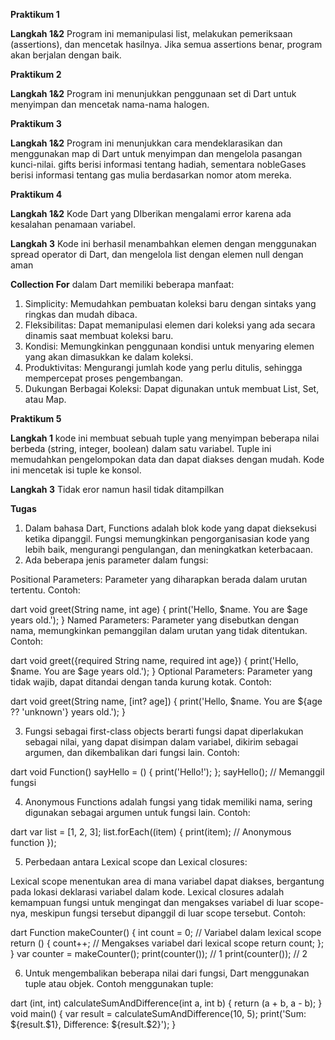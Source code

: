 **Praktikum 1**

**Langkah 1&2**
Program ini memanipulasi list, melakukan pemeriksaan (assertions), dan mencetak hasilnya. Jika semua assertions benar, program akan berjalan dengan baik.

**Praktikum 2**

**Langkah 1&2**
Program ini menunjukkan penggunaan set di Dart untuk menyimpan dan mencetak nama-nama halogen.

**Praktikum 3**

**Langkah 1&2**
Program ini menunjukkan cara mendeklarasikan dan menggunakan map di Dart untuk menyimpan dan mengelola pasangan kunci-nilai. gifts berisi informasi tentang hadiah, sementara nobleGases berisi informasi tentang gas mulia berdasarkan nomor atom mereka.

**Praktikum 4**

**Langkah 1&2**
Kode Dart yang DIberikan mengalami error karena ada kesalahan penamaan variabel.

**Langkah 3**
Kode ini berhasil menambahkan elemen dengan menggunakan spread operator di Dart, dan mengelola list dengan elemen null dengan aman

**Collection For** dalam Dart memiliki beberapa manfaat:
1. Simplicity: Memudahkan pembuatan koleksi baru dengan sintaks yang ringkas dan mudah dibaca.
2. Fleksibilitas: Dapat memanipulasi elemen dari koleksi yang ada secara dinamis saat membuat koleksi baru.
3. Kondisi: Memungkinkan penggunaan kondisi untuk menyaring elemen yang akan dimasukkan ke dalam koleksi.
4. Produktivitas: Mengurangi jumlah kode yang perlu ditulis, sehingga mempercepat proses pengembangan.
5. Dukungan Berbagai Koleksi: Dapat digunakan untuk membuat List, Set, atau Map.

**Praktikum 5**

**Langkah 1**
kode ini membuat sebuah tuple yang menyimpan beberapa nilai berbeda (string, integer, boolean) dalam satu variabel. Tuple ini memudahkan pengelompokan data dan dapat diakses dengan mudah. Kode ini mencetak isi tuple ke konsol.

**Langkah 3**
Tidak eror namun hasil tidak ditampilkan

**Tugas**
1. Dalam bahasa Dart, Functions adalah blok kode yang dapat dieksekusi ketika dipanggil. Fungsi memungkinkan pengorganisasian kode yang lebih baik, mengurangi pengulangan, dan meningkatkan keterbacaan.
2. Ada beberapa jenis parameter dalam fungsi:

Positional Parameters: Parameter yang diharapkan berada dalam urutan tertentu. Contoh:

dart
void greet(String name, int age) {
  print('Hello, $name. You are $age years old.');
}
Named Parameters: Parameter yang disebutkan dengan nama, memungkinkan pemanggilan dalam urutan yang tidak ditentukan. Contoh:

dart
void greet({required String name, required int age}) {
  print('Hello, $name. You are $age years old.');
}
Optional Parameters: Parameter yang tidak wajib, dapat ditandai dengan tanda kurung kotak. Contoh:

dart
void greet(String name, [int? age]) {
  print('Hello, $name. You are ${age ?? 'unknown'} years old.');
}

3. Fungsi sebagai first-class objects berarti fungsi dapat diperlakukan sebagai nilai, yang dapat disimpan dalam variabel, dikirim sebagai argumen, dan dikembalikan dari fungsi lain. Contoh:

dart
void Function() sayHello = () {
  print('Hello!');
};
sayHello(); // Memanggil fungsi

4. Anonymous Functions adalah fungsi yang tidak memiliki nama, sering digunakan sebagai argumen untuk fungsi lain. Contoh:

dart
var list = [1, 2, 3];
list.forEach((item) {
  print(item); // Anonymous function
});

5. Perbedaan antara Lexical scope dan Lexical closures:

Lexical scope menentukan area di mana variabel dapat diakses, bergantung pada lokasi deklarasi variabel dalam kode.
Lexical closures adalah kemampuan fungsi untuk mengingat dan mengakses variabel di luar scope-nya, meskipun fungsi tersebut dipanggil di luar scope tersebut. Contoh:

dart
Function makeCounter() {
  int count = 0; // Variabel dalam lexical scope
  return () {
    count++; // Mengakses variabel dari lexical scope
    return count;
  };
}
var counter = makeCounter();
print(counter()); // 1
print(counter()); // 2

6. Untuk mengembalikan beberapa nilai dari fungsi, Dart menggunakan tuple atau objek. Contoh menggunakan tuple:

dart
(int, int) calculateSumAndDifference(int a, int b) {
  return (a + b, a - b);
}
void main() {
  var result = calculateSumAndDifference(10, 5);
  print('Sum: ${result.$1}, Difference: ${result.$2}');
}